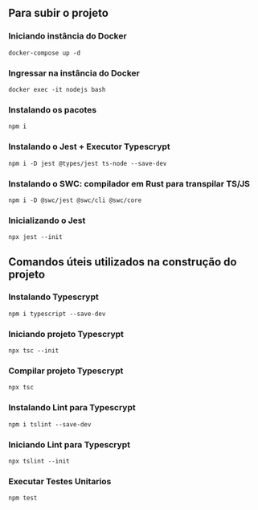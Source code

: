 ## Para subir o projeto

### Iniciando instância do Docker
```
docker-compose up -d
```

### Ingressar na instância do Docker
```
docker exec -it nodejs bash
```

### Instalando os pacotes
```
npm i
```

### Instalando o Jest + Executor Typescrypt
```
npm i -D jest @types/jest ts-node --save-dev
```

### Instalando o SWC: compilador em Rust para transpilar TS/JS
```
npm i -D @swc/jest @swc/cli @swc/core
```

### Inicializando o Jest
```
npx jest --init
```

## Comandos úteis utilizados na construção do projeto

### Instalando Typescrypt
```
npm i typescript --save-dev
```

### Iniciando projeto Typescrypt
```
npx tsc --init
```

### Compilar projeto Typescrypt
```
npx tsc
```

### Instalando Lint para Typescrypt
```
npm i tslint --save-dev
```

### Iniciando Lint para Typescrypt
```
npx tslint --init
```

### Executar Testes Unitarios
```
npm test
```